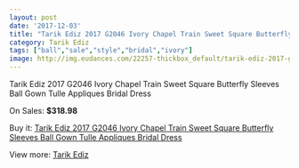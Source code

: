 ```yaml
---
layout: post
date: '2017-12-03'
title: "Tarik Ediz 2017 G2046 Ivory Chapel Train Sweet Square Butterfly Sleeves Ball Gown Tulle Appliques Bridal Dress"
category: Tarik Ediz
tags: ["ball","sale","style","bridal","ivory"]
image: http://img.eudances.com/22257-thickbox_default/tarik-ediz-2017-g2046-ivory-chapel-train-sweet-square-butterfly-sleeves-ball-gown-tulle-appliques-bridal-dress.jpg
---
```

Tarik Ediz 2017 G2046 Ivory Chapel Train Sweet Square Butterfly Sleeves Ball Gown Tulle Appliques Bridal Dress

On Sales: **$318.98**
<a href="https://www.eudances.com/en/tarik-ediz/7113-tarik-ediz-2017-g2046-ivory-chapel-train-sweet-square-butterfly-sleeves-ball-gown-tulle-appliques-bridal-dress.html"><amp-img layout="responsive" width="600" height="600" src="//img.eudances.com/22257-thickbox_default/tarik-ediz-2017-g2046-ivory-chapel-train-sweet-square-butterfly-sleeves-ball-gown-tulle-appliques-bridal-dress.jpg" alt="Tarik Ediz 2017 G2046 Ivory Chapel Train Sweet Square Butterfly Sleeves Ball Gown Tulle Appliques Bridal Dress 0" /></a>
<a href="https://www.eudances.com/en/tarik-ediz/7113-tarik-ediz-2017-g2046-ivory-chapel-train-sweet-square-butterfly-sleeves-ball-gown-tulle-appliques-bridal-dress.html"><amp-img layout="responsive" width="600" height="600" src="//img.eudances.com/22260-thickbox_default/tarik-ediz-2017-g2046-ivory-chapel-train-sweet-square-butterfly-sleeves-ball-gown-tulle-appliques-bridal-dress.jpg" alt="Tarik Ediz 2017 G2046 Ivory Chapel Train Sweet Square Butterfly Sleeves Ball Gown Tulle Appliques Bridal Dress 1" /></a>
<a href="https://www.eudances.com/en/tarik-ediz/7113-tarik-ediz-2017-g2046-ivory-chapel-train-sweet-square-butterfly-sleeves-ball-gown-tulle-appliques-bridal-dress.html"><amp-img layout="responsive" width="600" height="600" src="//img.eudances.com/22259-thickbox_default/tarik-ediz-2017-g2046-ivory-chapel-train-sweet-square-butterfly-sleeves-ball-gown-tulle-appliques-bridal-dress.jpg" alt="Tarik Ediz 2017 G2046 Ivory Chapel Train Sweet Square Butterfly Sleeves Ball Gown Tulle Appliques Bridal Dress 2" /></a>
<a href="https://www.eudances.com/en/tarik-ediz/7113-tarik-ediz-2017-g2046-ivory-chapel-train-sweet-square-butterfly-sleeves-ball-gown-tulle-appliques-bridal-dress.html"><amp-img layout="responsive" width="600" height="600" src="//img.eudances.com/22258-thickbox_default/tarik-ediz-2017-g2046-ivory-chapel-train-sweet-square-butterfly-sleeves-ball-gown-tulle-appliques-bridal-dress.jpg" alt="Tarik Ediz 2017 G2046 Ivory Chapel Train Sweet Square Butterfly Sleeves Ball Gown Tulle Appliques Bridal Dress 3" /></a>

Buy it: [Tarik Ediz 2017 G2046 Ivory Chapel Train Sweet Square Butterfly Sleeves Ball Gown Tulle Appliques Bridal Dress](https://www.eudances.com/en/tarik-ediz/7113-tarik-ediz-2017-g2046-ivory-chapel-train-sweet-square-butterfly-sleeves-ball-gown-tulle-appliques-bridal-dress.html "Tarik Ediz 2017 G2046 Ivory Chapel Train Sweet Square Butterfly Sleeves Ball Gown Tulle Appliques Bridal Dress")

View more: [Tarik Ediz](https://www.eudances.com/en/109-tarik-ediz "Tarik Ediz")